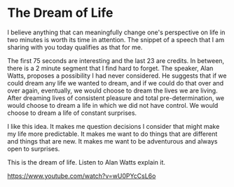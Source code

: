 # The Dream of Life

I believe anything that can meaningfully change one's perspective on life in two minutes is worth its time in attention. The snippet of a speech that I am sharing with you today qualifies as that for me.

The first 75 seconds are interesting and the last 23 are credits. In between, there is a 2 minute segment that I find hard to forget. The speaker, Alan Watts, proposes a possibility I had never considered. He suggests that if we could dream any life we wanted to dream, and if we could do that over and over again, eventually, we would choose to dream the lives we are living. After dreaming lives of consistent pleasure and total pre-determination, we would choose to dream a life in which we did not have control. We would choose to dream a life of constant surprises.

I like this idea. It makes me question decisions I consider that might make my life more predictable. It makes me want to do things that are different and things that are new. It makes me want to be adventurous and always open to surprises.

This is the dream of life. Listen to Alan Watts explain it.

https://www.youtube.com/watch?v=wU0PYcCsL6o
